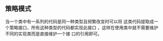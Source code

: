 ## 策略模式
当一个类中有一系列的代码是同一种类型且频繁改变时可以将
这类代码提取成一个策略接口，所有这种类型的代码都实现此接口
，这样在使用类中就不需要维护不同的实现类而是直接维护一个接
口的引用即可。